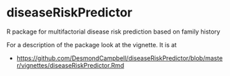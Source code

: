 # diseaseRiskPredictor
R package for multifactorial disease risk prediction based on family history

For a description of the package look at the vignette.
It is at 

* https://github.com/DesmondCampbell/diseaseRiskPredictor/blob/master/vignettes/diseaseRiskPredictor.Rmd
